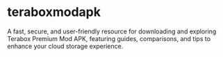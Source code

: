 # teraboxmodapk
A fast, secure, and user-friendly resource for downloading and exploring Terabox Premium Mod APK, featuring guides, comparisons, and tips to enhance your cloud storage experience.
